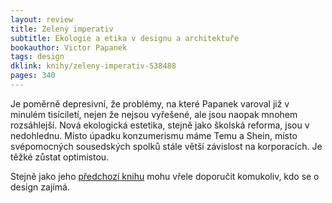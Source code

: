 ```yaml
---
layout: review
title: Zelený imperativ
subtitle: Ekologie a etika v designu a architektuře
bookauthor: Victor Papanek
tags: design
dklink: knihy/zeleny-imperativ-538488
pages: 340
---
```


Je poměrně depresivní, že problémy, na které Papanek varoval již v minulém tisíciletí, nejen že nejsou vyřešené, ale jsou naopak mnohem rozsáhlejší. Nová ekologická estetika, stejně jako školská reforma, jsou v nedohlednu. Místo úpadku konzumerismu máme Temu a Shein, místo svépomocných sousedských spolků stále větší závislost na korporacích. Je těžké zůstat optimistou.

Stejně jako jeho [předchozí knihu](/2024/05/19/Design-pro-skutecny-svet/) mohu vřele doporučit komukoliv, kdo se o design zajímá. 